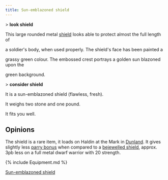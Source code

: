 ```yaml
---
title: Sun-emblazoned shield
---
```


\> **look shield**

This large rounded metal [shield](shield "wikilink") looks able to
protect almost the full length of

a soldier's body, when used properly. The shield's face has been painted
a

grassy green colour. The embossed crest portrays a golden sun blazoned
upon the

green background.

\> **consider shield**

It is a sun-emblazoned shield (flawless, fresh).

It weighs two stone and one pound.

It fits you well.

## Opinions

The shield is a rare item, it loads on Haldin at the Mark in
[Dunland](Dunland "wikilink"). It gives slightly less [parry
bonus](parry_bonus "wikilink") when compared to a [bejewelled
shield](a_bejewelled_shield "wikilink"), approx. 3pb less on a full
metal dwarf warrior with 20 strength.

{% include Equipment.md %}

[Sun-emblazoned shield](Category:_Shields "wikilink")